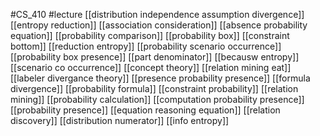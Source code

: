#CS_410
#lecture
[[distribution independence assumption divergence]]
[[entropy reduction]]
[[association consideration]]
[[absence probability equation]]
[[probability comparison]]
[[probability box]]
[[constraint bottom]]
[[reduction entropy]]
[[probability scenario occurrence]]
[[probability box presence]]
[[part denominator]]
[[becausw entropy]]
[[scenario co occurrence]]
[[concept theory]]
[[relation mining eat]]
[[labeler divergance theory]]
[[presence probability presence]]
[[formula divergence]]
[[probability formula]]
[[constraint probability]]
[[relation mining]]
[[probability calculation]]
[[computation probability presence]]
[[probability presence]]
[[equation reasoning equation]]
[[relation discovery]]
[[distribution numerator]]
[[info entropy]]
